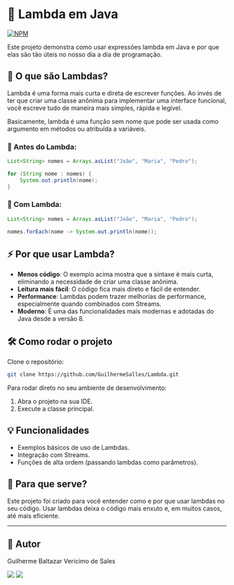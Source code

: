 
# 🧠 Lambda em Java
[![NPM](https://img.shields.io/npm/l/react)](https://github.com/GuilhermeSalles/Lambda/blob/master/LICENSE) 

Este projeto demonstra como usar expressões lambda em Java e por que elas são tão úteis no nosso dia a dia de programação.

## 🤔 O que são Lambdas?
Lambda é uma forma mais curta e direta de escrever funções. Ao invés de ter que criar uma classe anônima para implementar uma interface funcional, você escreve tudo de maneira mais simples, rápida e legível.

Basicamente, lambda é uma função sem nome que pode ser usada como argumento em métodos ou atribuída a variáveis.

### 📝 Antes do Lambda:
```java
List<String> nomes = Arrays.asList("João", "Maria", "Pedro");

for (String nome : nomes) {
    System.out.println(nome);
}
```

### 🚀 Com Lambda:
```java
List<String> nomes = Arrays.asList("João", "Maria", "Pedro");

nomes.forEach(nome -> System.out.println(nome));
```

## ⚡ Por que usar Lambda?
- **Menos código**: O exemplo acima mostra que a sintaxe é mais curta, eliminando a necessidade de criar uma classe anônima.
- **Leitura mais fácil**: O código fica mais direto e fácil de entender.
- **Performance**: Lambdas podem trazer melhorias de performance, especialmente quando combinados com Streams.
- **Moderno**: É uma das funcionalidades mais modernas e adotadas do Java desde a versão 8.

## 🛠️ Como rodar o projeto

Clone o repositório:
```bash
git clone https://github.com/GuilhermeSalles/Lambda.git
```

Para rodar direto no seu ambiente de desenvolvimento:
1. Abra o projeto na sua IDE.
2. Execute a classe principal.

## 💡 Funcionalidades
- Exemplos básicos de uso de Lambdas.
- Integração com Streams.
- Funções de alta ordem (passando lambdas como parâmetros).

## 🎯 Para que serve?
Este projeto foi criado para você entender como e por que usar lambdas no seu código. Usar lambdas deixa o código mais enxuto e, em muitos casos, até mais eficiente.

---

## 📖 Autor

Guilherme Baltazar Vericimo de Sales

<a href="https://www.linkedin.com/in/guilhermebaltazar-v/" target="_blank"><img src="https://img.shields.io/badge/-LinkedIn-%230077B5?style=for-the-badge&logo=linkedin&logoColor=white" target="_blank"></a> 
<a href="https://instagram.com/yguilhermeb" target="_blank"><img src="https://img.shields.io/badge/-Instagram-%23E4405F?style=for-the-badge&logo=instagram&logoColor=white" target="_blank"></a>
